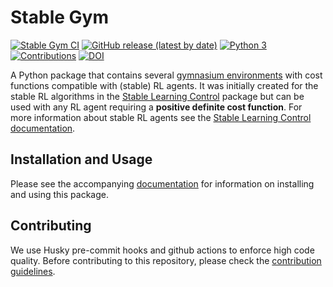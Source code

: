 # Stable Gym

[![Stable Gym CI](https://github.com/rickstaa/stable-gym/actions/workflows/stable_gym.yml/badge.svg)](https://github.com/rickstaa/stable-gym/actions/workflows/stable_gym.yml)
[![GitHub release (latest by date)](https://img.shields.io/github/v/release/rickstaa/stable-gym)](https://github.com/rickstaa/stable-gym/releases)
[![Python 3](https://img.shields.io/badge/Python->=3.7-brightgreen)](https://www.python.org/)
[![Contributions](https://img.shields.io/badge/contributions-welcome-brightgreen.svg)](CONTRIBUTING.md)
[![DOI](https://zenodo.org/badge/287501190.svg)](https://zenodo.org/badge/latestdoi/287501190)

A Python package that contains several [gymnasium environments](https://gymnasium.farama.org/)
with cost functions compatible with (stable) RL agents. It was initially created for the stable RL
algorithms in the [Stable Learning Control](https://github.com/rickstaa/stable-learning-control) package but can be
used with any RL agent requiring a **positive definite cost function**. For more information about stable
RL agents see the [Stable Learning Control documentation](https://rickstaa.dev/stable-learning-control).

## Installation and Usage

Please see the accompanying [documentation](https://rickstaa.dev/stable-gym) for information on installing and using this package.

## Contributing

<!--alex ignore husky-hooks-->

We use Husky pre-commit hooks and github actions to enforce high code quality. Before contributing to this repository, please check the [contribution guidelines](CONTRIBUTING.md).

